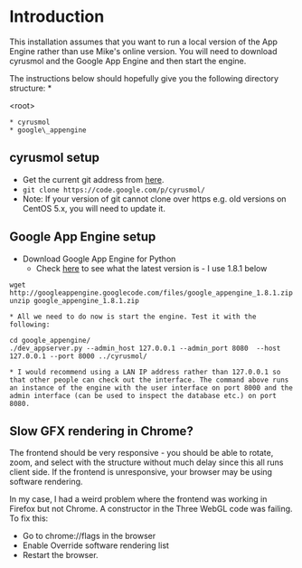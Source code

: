 # Introduction #

This installation assumes that you want to run a local version of the App Engine rather than use Mike's online version. You will need to download cyrusmol and the Google App Engine and then start the engine.

The instructions below should hopefully give you the following directory structure:
  * 

&lt;root&gt;


    * cyrusmol
    * google\_appengine

## cyrusmol setup ##

  * Get the current git address from [here](http://code.google.com/p/cyrusmol/source/checkout).
  * `git clone https://code.google.com/p/cyrusmol/`
  * Note: If your version of git cannot clone over https e.g. old versions on CentOS 5.x, you will need to update it.

## Google App Engine setup ##

  * Download Google App Engine for Python
    * Check [here](https://developers.google.com/appengine/downloads#Google_App_Engine_SDK_for_Python) to see what the latest version is - I use 1.8.1 below
```
wget http://googleappengine.googlecode.com/files/google_appengine_1.8.1.zip
unzip google_appengine_1.8.1.zip
```
    * All we need to do now is start the engine. Test it with the following:
```
cd google_appengine/
./dev_appserver.py --admin_host 127.0.0.1 --admin_port 8080  --host 127.0.0.1 --port 8000 ../cyrusmol/
```
    * I would recommend using a LAN IP address rather than 127.0.0.1 so that other people can check out the interface. The command above runs an instance of the engine with the user interface on port 8000 and the admin interface (can be used to inspect the database etc.) on port 8080.

## Slow GFX rendering in Chrome? ##

The frontend should be very responsive - you should be able to rotate, zoom, and select with the structure without much delay since this all runs client side. If the frontend is unresponsive, your browser may be using software rendering.

In my case, I had a weird problem where the frontend was working in Firefox but not Chrome. A constructor in the Three WebGL code was failing. To fix this:
  * Go to chrome://flags in the browser
  * Enable Override software rendering list
  * Restart the browser.